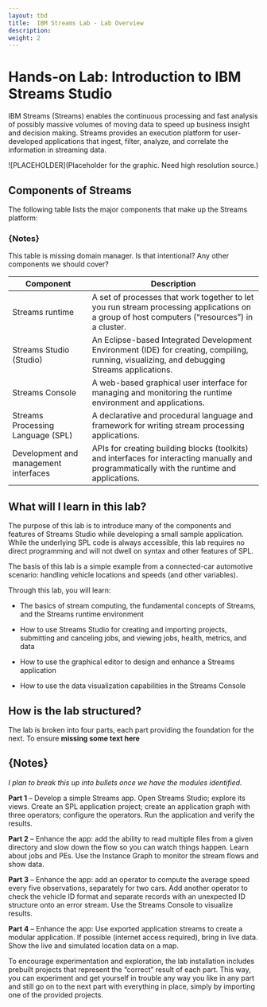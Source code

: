 ```yaml
---
layout: tbd
title:  IBM Streams Lab - Lab Overview
description:
weight: 2
---
```


# Hands-on Lab: Introduction to IBM Streams Studio

IBM Streams (Streams) enables the continuous processing and fast analysis of possibly massive volumes of moving data to speed up business insight and decision making. Streams provides an execution platform for user-developed applications that ingest, filter, analyze, and correlate the information in streaming data.

![PLACEHOLDER](Placeholder for the graphic. Need high resolution source.)


## Components of Streams

The following table lists the major components that make up the Streams platform:

### {Notes}
This table is missing domain manager. Is that intentional? Any other components we should cover?


| Component     | Description |
| ------------- | ------------- |
| Streams runtime | A set of processes that work together to let you run stream processing applications on a group of host computers (“resources”) in a cluster.  |
| Streams Studio (Studio) | An Eclipse-based Integrated Development Environment (IDE) for creating, compiling, running, visualizing, and debugging Streams applications. |
| Streams Console | A web-based graphical user interface for managing and monitoring the runtime environment and applications. |
| Streams Processing Language (SPL)	| A declarative and procedural language and framework for writing stream processing applications. |
| Development and management interfaces | APIs for creating building blocks (toolkits) and interfaces for interacting manually and programmatically with the runtime and applications. |


## What will I learn in this lab?

The purpose of this lab is to introduce many of the components and features of Streams Studio while developing a small sample application. While the underlying SPL code is always accessible, this lab requires no direct programming and will not dwell on syntax and other features of SPL.

The basis of this lab is a simple example from a connected-car automotive scenario: handling vehicle locations and speeds (and other variables).

Through this lab, you will learn:

* The basics of stream computing, the fundamental concepts of Streams, and the Streams runtime environment

*	How to use Streams Studio for creating and importing projects, submitting and canceling jobs, and viewing jobs, health, metrics, and data

* How to use the graphical editor to design and enhance a Streams application

*	How to use the data visualization capabilities in the Streams Console


## How is the lab structured?

The lab is broken into four parts, each part providing the foundation for the next. To ensure **missing some text here**

## {Notes}
_I plan to break this up into bullets once we have the modules identified._

**Part 1** – Develop a simple Streams app. Open Streams Studio; explore its views. Create an SPL application project; create an application graph with three operators; configure the operators. Run the application and verify the results.

**Part 2** – Enhance the app: add the ability to read multiple files from a given directory and slow down the flow so you can watch things happen. Learn about jobs and PEs. Use the Instance Graph to monitor the stream flows and show data.

**Part 3** – Enhance the app: add an operator to compute the average speed every five observations, separately for two cars. Add another operator to check the vehicle ID format and separate records with an unexpected ID structure onto an error stream. Use the Streams Console to visualize results.

**Part 4** – Enhance the app: Use exported application streams to create a modular application. If possible (internet access required), bring in live data. Show the live and simulated location data on a map.

To encourage experimentation and exploration, the lab installation includes prebuilt projects that represent the “correct” result of each part. This way, you can experiment and get yourself in trouble any way you like in any part and still go on to the next part with everything in place, simply by importing one of the provided projects.
